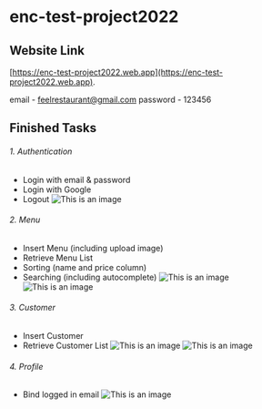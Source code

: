 # enc-test-project2022

## Website Link
[https://enc-test-project2022.web.app](https://enc-test-project2022.web.app).

email - feelrestaurant@gmail.com
password - 123456

## Finished Tasks

###### 1. Authentication
   - Login with email & password
   - Login with Google
   - Logout
![This is an image](https://firebasestorage.googleapis.com/v0/b/enc-test-project2022.appspot.com/o/screenshots%2F01login.jpg?alt=media&token=f071e669-5746-4e5c-98fb-60675b1e10b8)

###### 2. Menu
   - Insert Menu (including upload image)
   - Retrieve Menu List
   - Sorting (name and price column)
   - Searching (including autocomplete)
![This is an image](https://firebasestorage.googleapis.com/v0/b/enc-test-project2022.appspot.com/o/screenshots%2F02menu.jpg?alt=media&token=f42bd5e8-ad4e-496c-ab25-3c319a4db63b)
![This is an image](https://firebasestorage.googleapis.com/v0/b/enc-test-project2022.appspot.com/o/screenshots%2F03menu-form.jpg?alt=media&token=25a0cfee-6df4-4139-88d0-7c4d835b312d)

###### 3. Customer
   - Insert Customer
   - Retrieve Customer List
![This is an image](https://firebasestorage.googleapis.com/v0/b/enc-test-project2022.appspot.com/o/screenshots%2F04customer-list.jpg?alt=media&token=7f79349d-4f23-40b0-a00c-7b1df57d534b)
![This is an image](https://firebasestorage.googleapis.com/v0/b/enc-test-project2022.appspot.com/o/screenshots%2F05customer-form.jpg?alt=media&token=e47060e7-0a8d-43c6-96cf-79fc28c9430c)

###### 4. Profile
   - Bind logged in email
![This is an image](https://firebasestorage.googleapis.com/v0/b/enc-test-project2022.appspot.com/o/screenshots%2F06profile.jpg?alt=media&token=2ea7f8b9-3399-4482-8cf5-1889e1e5aca8)